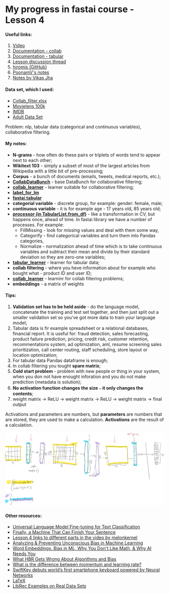# My progress in fastai course - Lesson 4

#### Useful links:

1. [Video](https://course.fast.ai/videos/?lesson=4)
2. [Documentation - collab](https://docs.fast.ai/collab.html)
3. [Documentation - tabular](https://docs.fast.ai/tabular.html)
4. [Lesson discussion thread](https://forums.fast.ai/t/lesson-4-in-class-discussion/30318)
5. [hiromis (GitHub)](https://github.com/hiromis/notes/blob/master/Lesson4.md)
6. [PoonamV's notes](https://forums.fast.ai/t/deep-learning-lesson-4-notes/30983)
7. [Notes by Vikas Jha](https://medium.com/@boy1729/deep-learning-ver3-lesson-4-8f085a1e28ca)

#### Data set, which I used:

   * [Collab_filter.xlsx](https://github.com/fastai/course-v3/blob/master/files/xl/collab_filter.xlsx)
   * [Movielens 100k](http://files.grouplens.org/datasets/movielens/ml-100k.zip)
   * [IMDB](http://ai.stanford.edu/~amaas/data/sentiment/)
   * [Adult Data Set](https://archive.ics.uci.edu/ml/datasets/adult)

   Problem:  nlp, tabular data (categorical and continuous variables), collaborative filtering.

#### My notes:

   - **N-grams** - how often do these pairs or triplets of words tend to appear next to each other;
   - **Wikitext 103** - simply a subset of most of the largest articles from Wikipedia with a little bit of pre-processing;
   - **Corpus** - a bunch of documents (emails, tweets, medical reports, etc.);
   - [**CollabDataBunch**](https://docs.fast.ai/collab.html#CollabDataBunch) - base DataBunch for collaborative filtering;
   - [**collab_learner**](https://docs.fast.ai/collab.html#Model-and-Learner) - learner suitable for collaborative filtering;
   - [**label_for_lm**](https://docs.fast.ai/text.data.html#TextList.label_for_lm)
   - [**fastai.tabular**](https://docs.fast.ai/tabular.html)
   - **categorial variable** - discrete group, for example: gender: female, male;
   - **continuous variable** - it is for example age - 17 years old, 85 years old;
   - [**processor (in TabularList.from_df)**](https://docs.fast.ai/tabular.data.html#TabularProcessor) - like a transformation in CV, but happens once, ahead of time. In fastai library we have a number of processes. For example: 
       * FillMissing - look for missing values and deal with them some way,
       * Categorify - find categorical variables and turn them into Pandas categories,
       * Normalize - normalization ahead of time which is to take continuous variables and subtract their mean and divide by their standard deviation so they are zero-one variables;
   - [**tabular_learner**](https://docs.fast.ai/tabular.data.html#tabular_learner) - learner for tabular data;
   - **collab filtering** - where you heve information about for example who bought what - product ID and user ID;
   - [**collab_learner**](https://docs.fast.ai/collab.html#collab_learner) - learninr for collab filtering problems;
   - **embeddings** - a matrix of weights

#### Tips:

   1. **Validation set has to be held aside** - do the language model, concatenate the training and test set together, and then just split out a smaller validation set so you've got more data to train your language model;
   2. Tabular data is fir example spreadsheet or a relational databases, financial report. It is useful for: fraud detection, sales forecasting, product failure prediction, pricing, credit risk, customer retention, recommentations system, ad optimization, aml, resume screening sales prioritization, call center routing, staff scheduling, store layout or location optimization;
   3. For tabular data Pandas dataframe is enough;
   4. In collab filtering you tought **spare matrix**;
   5. **Cold start problem** - problem with new people or thing in your system, when you don not have enought inforation and you do not make prediction (metadata is solution);
   6. **No activation function changes the size﹣it only changes the contents**;
   7. weight matrix → ReLU → weight matrix → ReLU → weight matrix → final output
   
   Activations and parameters are numbers, but **parameters** are numbers that are stored, they are used to make a calculation. **Activations** are the result of a calculation.
   
   ![Scheme by Jeremy Howard; dowlnoaded from hiromis](image/lesson_4.png)

#### Other resources:

   * [Universal Language Model Fine-tuning for Text Classification](https://arxiv.org/abs/1801.06146)
   * [Finally, a Machine That Can Finish Your Sentence](https://www.nytimes.com/2018/11/18/technology/artificial-intelligence-language.html)
   * [Lesson 4 links to different parts in the video by melonkernel](https://forums.fast.ai/t/lesson-4-links-to-different-parts-in-the-video/30338)
   * [Analyzing & Preventing Unconscious Bias in Machine Learning](https://www.infoq.com/presentations/unconscious-bias-machine-learning)
   * [Word Embeddings, Bias in ML, Why You Don't Like Math, & Why AI Needs You](https://www.youtube.com/watch?v=25nC0n9ERq4)
   * [What HBR Gets Wrong About Algorithms and Bias](https://www.fast.ai/2018/08/07/hbr-bias-algorithms/)
   * [What is the difference between momentum and learning rate?](https://www.quora.com/What-is-the-difference-between-momentum-and-learning-rate?fbclid=IwAR0cr4GQJhxlb_jyEc67Yjs1t-hsCsnjZxEBEaPsGHEw56Kvdb-otxozFs8)
   * [SwiftKey debuts world’s first smartphone keyboard powered by Neural Networks](https://blog.swiftkey.com/swiftkey-debuts-worlds-first-smartphone-keyboard-powered-by-neural-networks/)
   * [LaTeX](http://karpathy.github.io/2015/05/21/rnn-effectiveness/)
   * [LibRec Examples on Real Data Sets](https://www.librec.net/release/v1.3/example.html)